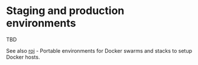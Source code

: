 # Staging and production environments

TBD

See also [roj](https://github.com/dmstr/docker-roj) - Portable environments for Docker swarms and stacks
to setup Docker hosts. 

